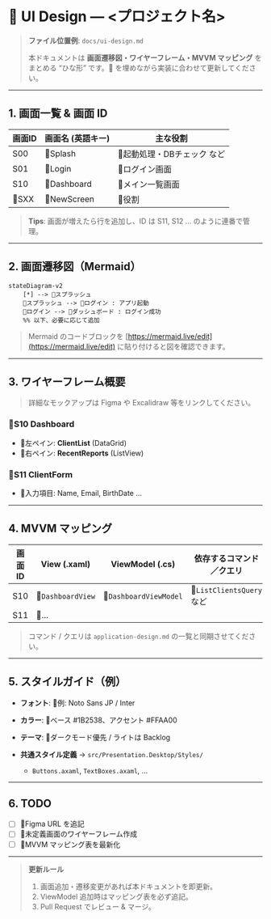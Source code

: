 # 🎨 UI Design — <プロジェクト名>

> **ファイル位置例**: `docs/ui-design.md`
>
> 本ドキュメントは **画面遷移図・ワイヤーフレーム・MVVM マッピング** をまとめる “ひな形” です。🔲 を埋めながら実装に合わせて更新してください。

---

## 1. 画面一覧 & 画面 ID

| 画面ID  | 画面名 (英語キー)  | 主な役割             |
| ----- | ----------- | ---------------- |
| S00   | 🔲Splash    | 🔲起動処理・DBチェック など |
| S01   | 🔲Login     | 🔲ログイン画面         |
| S10   | 🔲Dashboard | 🔲メイン一覧画面        |
| 🔲SXX | 🔲NewScreen | 🔲役割             |

> **Tips**: 画面が増えたら行を追加し、ID は S11, S12 … のように連番で管理。

---

## 2. 画面遷移図（Mermaid）

```mermaid
stateDiagram-v2
    [*] --> 🔲スプラッシュ
    🔲スプラッシュ --> 🔲ログイン : アプリ起動
    🔲ログイン --> 🔲ダッシュボード : ログイン成功
    %% 以下、必要に応じて追加
```

> Mermaid のコードブロックを [https://mermaid.live/edit](https://mermaid.live/edit) に貼り付けると図を確認できます。

---

## 3. ワイヤーフレーム概要

> 詳細なモックアップは Figma や Excalidraw 等をリンクしてください。

### 🔲S10 Dashboard

* 🔲左ペイン: **ClientList** (DataGrid)
* 🔲右ペイン: **RecentReports** (ListView)

### 🔲S11 ClientForm

* 🔲入力項目: Name, Email, BirthDate …

---

## 4. MVVM マッピング

| 画面ID | View (.xaml)      | ViewModel (.cs)        | 依存するコマンド／クエリ            |
| ---- | ----------------- | ---------------------- | ----------------------- |
| S10  | 🔲`DashboardView` | 🔲`DashboardViewModel` | 🔲`ListClientsQuery` など |
| S11  | 🔲…               |                        |                         |

> コマンド / クエリは `application-design.md` の一覧と同期させてください。

---

## 5. スタイルガイド（例）

* **フォント**: 🔲例: Noto Sans JP / Inter
* **カラー**: 🔲ベース #1B2538、アクセント #FFAA00
* **テーマ**: 🔲ダークモード優先 / ライトは Backlog
* **共通スタイル定義** → `src/Presentation.Desktop/Styles/`

  * `Buttons.axaml`, `TextBoxes.axaml`, …

---

## 6. TODO

* [ ] 🔲Figma URL を追記
* [ ] 🔲未定義画面のワイヤーフレーム作成
* [ ] 🔲MVVM マッピング表を最新化

---

> **更新ルール**
>
> 1. 画面追加・遷移変更があれば本ドキュメントを即更新。
> 2. ViewModel 追加時はマッピング表を必ず追記。
> 3. Pull Request でレビュー & マージ。

